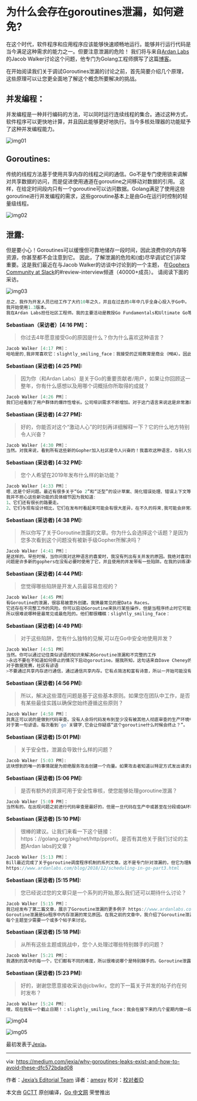 # 为什么会存在goroutines泄漏，如何避免?
在这个时代，软件程序和应用程序应该能够快速顺畅地运行。能够并行运行代码是当今满足这种需求的能力之一。但要注意泄漏的危险！
我们将与来自[Ardan Labs](https://www.ardanlabs.com/)的Jacob Walker讨论这个问题，他专门为Golang工程师撰写了这篇[博客](https://www.ardanlabs.com/blog/2018/11/goroutine-leaks-the-forgotten-sender.html)。

在开始阅读我们关于调试Goroutines泄漏的讨论之前，首先简要介绍几个原理，这些原理可以让您更全面地了解这个概念所要解决的挑战。

## 并发编程：

并发编程是一种并行编码的方法，可以同时运行连续线程的集合。通过这种方式，软件程序可以更快地计算，并且因此能够更好地执行。当今多核处理器的功能赋予了这种并发编程能力。

![img01](https://github.com/studygolang/gctt-images/Why-goroutines-leaks-exist-and-how-to-avoid-these/0_4qAuYdD50SJv9ry4.jpg)

## Goroutines:

传统的线程方法基于使用共享内存的线程之间的通信。Go不是专门使用锁来调解对共享数据的访问，而是促进使用通道在goroutine之间移动对数据的引用。
这样，在给定时间段内只有一个goroutine可以访问数据。Golang满足了使用这些goroutine进行并发编程的需求，这些goroutine基本上是由Go在运行时控制的轻量级线程。

![img02](https://github.com/studygolang/gctt-images/Why-goroutines-leaks-exist-and-how-to-avoid-these/0_zF1_QhpVAM4mIGnw.jpg)

## 泄露:

但是要小心！Goroutines可以缓慢但可靠地储存一段时间，因此浪费你的内存等资源，你甚至都不会注意到它。
因此，了解泄漏的危险和(或)尽早调试它们非常重要。这是我们最近在与Jacob Walker的访谈中讨论到的一个主题，
在[Gophers Community at Slack](https://invite.slack.golangbridge.org/)的#review-interview频道（40000+成员）。
请阅读下面的采访。

![img03](https://github.com/studygolang/gctt-images/Why-goroutines-leaks-exist-and-how-to-avoid-these/0__Wf-KF9gpdVMIpBA.png)

```go
总之，我作为开发人员已经工作了大约10年之久，并且在过去的4年中几乎全身心投入于Go中。
我开始使用1.3版本。
我在Ardan Labs担任社区工程师。我的主要活动是教授Go Fundamentals和Ultimate Go等课程。在授课期间，我写了大量博客文章，开发新内容以及帮助社区开发者。
```

**Sebastiaan（采访者）[4:16 PM]：**

> 你过去4年愿意接受Go的原因是什么？你为什么喜欢这种语言？

```go
Jacob Walker [4:17 PM]：
哈哈是的,我非常喜欢它：slightly_smiling_face：我接受的正规教育是商业（MBA）。因此当我开始接触开发时，我主要使用在线资源“自学成才”。我开始用HTML、JS和PHP来做Web应用程序开发。几年来，这对我很有帮助，我能够做出一些很酷的东西并解决一些有趣的问题。经过大约5年的研究，并涉足其他语言，如Ruby和Python，我想更深入，更接近机器。我查看了C和C ++并在那里做了一段时间的实验，但Go令我感到振奋。关于Go的思维模式和哲学的一些东西真的与我正在寻找的东西以及我想要编写代码的方式相匹配。至于我喜欢这种语言的原因？有很多：slightly_smiling_face： - 简单的语言，令人备受鼓舞的代码和模式。- 一致性。规则在整个语言中的应用方式非常一致。- 工具非常出色。- 一般认为通常有“一种正确的方法”来做大多数事情,所以我不必花费大量时间来猜测我应该用可以解决问题的十几种方法中的哪一种, 我通常倾向于第一种方式。
```

**Sebastiaan (采访者) [4:25 PM]:**

> 因为你（和Ardan Labs）是关于Go的重要贡献者/用户，如果让你回顾这一整年，你有什么感想以及用哪个词概括你所取得的成就？

```go
Jacob Walker [4:26 PM]：
我们已经看到了用户群体的爆炸性增长。公司培训需求不断增加。对于这门语言来说这是非常激动人心的时刻。
```

**Sebastiaan (采访者) [4:27 PM]:**

> 好的，你能否对这个“激动人心”的时刻再详细解释一下？它的什么地方特别令人兴奋？

```go
Jacob Walker [4:30 PM]：
当然。对我来说，看到所有这些新的Gopher加入社区是令人兴奋的！我喜欢这种语言，与别人分享你喜欢的东西是非常美妙的。越来越多的人开始明白经验丰富的牧羊人长期以来所喜爱的语言及其生态系统。现在这些都在以积极的势头发展。
```

**Sebastiaan (采访者) [4:32 PM]:**

> 您个人希望在2019年发布什么样的新功能？

```go
Jacob Walker [4:33 PM]：
嗯,这是个好问题。最近有很多关于“Go 2”和“泛型”的设计草案、简化错误处理、错误上下文等的讨论。这类讨论很有意思。
我并不担心这些新功能的具体细节因为我知道:
1、它们还有很长的路要走。
2、它们与现有设计相比，它们在发布时看起来可能会有很大差异，在不久的将来,我可能会非常高兴看到模块问题得到巩固。
```

**Sebastiaan (采访者) [4:38 PM]:**

> 所以你写了关于Goroutine泄露的文章。你为什么会选择这个话题？是因为您多次看到这个问题没有被新手级Gopher所解决吗？

```go
Jacob Walker [4:41 PM]：
是这样的。早些时候，当你问我对这种语言的喜爱时，我没有列出有关并发的原因。我绝对喜欢编写并发代码，Go有着我见过的最好的并发方法之一。
问题是许多新的gophers在没有必要时使用了它，并且使用的并发带有一些陷阱。在我的训练课中，当我们达到并发时，我会提醒我的学生们要注意这些陷阱以及如何避免它们。这些信息对社区中的每个人都很有用，所以我想把它转换成一系列的博客文章。你之前链接的Goroutine泄露的帖子是该系列中的第一篇。
```

**Sebastiaan (采访者) [4:44 PM]:**

> 您觉得哪些陷阱是开发人员最容易忽视的？

```go
Jacob Walker [4:45 PM]
有Goroutine的泄漏，很容易被意外创建。我猜最常见的是Data Races。
它还存在不完整工作的风险。你可以启动Goroutine来执行某些操作，但是当程序终止时它可能无法完成，然后它会被切断。
所以很难说哪种是最常见或最危险的。他们都很糟糕：slightly_smiling_face：
```

**Sebastiaan (采访者) [4:49 PM]:**

> 对于这些陷阱，您有什么独特的见解,可以在Go中安全地使用并发？

```go
Jacob Walker [4:51 PM]
当然。你可以通过记住类似谚语的知识来解决Goroutine泄漏和不完整的工作
>永远不要在不知道如何停止的情况下启动goroutine。据我所知，这句话来自Dave Cheney的博客文章https://dave.cheney.net/2016/12/22/never-start-a-goroutine-without-knowing-how-it-will-stop。
对于数据竞赛，社区有谚语
>不要通过共享内存进行通信，通过通信共享内存。它有点简洁和富有诗意，所以一开始可能没有意义，但一旦你理解了这句谚语就会有助于你去理解记忆。关键是要避免在Goroutines上共享相同的变量/内存。相反，每个变量都应由一个Goroutine维护和管理。
```

**Sebastiaan (采访者) [4:56 PM]:**

> 所以，解决这些潜在问题是基于这些基本原则。如果您在团队中工作，是否有某些最佳实践以确保您始终遵循这些原则？

```go
Jacob Walker [4:58 PM]：
我真正可以说的是做到代码审查。没有人会将代码发布到至少没有被其他人彻底审查的生产环境中。确保团队中的每个人都知道这些原则，并且知道要这样做。
对于第一句谚语，每次看到`go`关键字,它会让你疑惑“这个goroutine什么时候会终止？”。
```

**Sebastiaan (采访者) [5:01 PM]:**

> 关于安全性，泄漏会导致什么样的问题？

```go
Jacob Walker [5:03 PM]:
这块想到的唯一的事情就是为拒绝服务攻击创建一个向量。如果攻击者知道以特定方式发出请求会导致goroutine泄漏，那么他们就会这么做，导致服务器耗尽资源并崩溃。
```

**Sebastiaan (采访者) [5:06 PM]:**

> 是否有额外的资源可用于安全性审核，使您能够处理goroutine泄漏？

```go
Jacob Walker [5:09 PM]：
当然有的。在出现问题之前进行代码审查是最好的，但是一旦代码在生产中或甚至在分段或QA环境中，您可以使用诸如`pprof`之类的监视工具来计算活动Goroutines的数量。如果这个数字总是增加而且从不减少,那么你就应该想到可能某个地方发生了泄漏。
```

**Sebastiaan (采访者) [5:10 PM]:**

> 很棒的建议。让我们来看一下这个链接：https：//golang.org/pkg/net/http/pprof/。是否有其他关于我们讨论的主题Ardan labs的文章？

```go
Jacob Walker [5:13 PM]：
Bill最近完成了关于goroutine调度程序机制的系列文章。这不是专门针对泄漏的，但它为理解调度程序在开始使用并发时的行为提供了很好的材料。
https://www.ardanlabs.com/blog/2018/12/scheduling-in-go-part3.html
```

**Sebastiaan (采访者) [5:15 PM]:**

> 您已经说过您的文章只是一个系列的开始,那么我们还可以期待什么讨论？

```go
Jacob Walker [5:15 PM]：
我已经发布了第二篇文章，展示了Goroutine泄漏的更多例子 https://www.ardanlabs.com/blog/2018/12/goroutine-leaks-the-abandoned-receivers.html
Goroutine泄漏是Go程序中内存泄漏的常见原因。在我之前的文章中，我介绍了Goroutine泄漏，并提供了许多Go开发人员常见的错误例子。继续这项工作，这篇文章提出了另一个关于Goroutines如何被泄露的情景。我可能会继续使用Goroutine泄露，或者我可能继续使用其他并发陷阱。数据竞争、不完整的工作,最后是不必要的复杂性。
每个主题至少需要一个或多个帖子来讨论。
```

**Sebastiaan (采访者) [5:18 PM]:**

> 从所有这些主题或挑战中，您个人处理过哪些特别棘手的问题？

```go
Jacob Walker [5:21 PM]：
我遇到的其中的每一个，它们都有不同的难度，所以很难说哪个是特别棘手的。Goroutine泄露和数据竞争特别棘手，因为你可能甚至不知道它们正在发生。
```

**Sebastiaan (采访者) [5:23 PM]:**

> 好的，谢谢您愿意接收采访@jcbwlkr。您的下一篇关于并发的帖子约在何时发布？

```go
Jacob Walker [5:24 PM]:
哦，现在我有一个截止日期！：slightly_smiling_face：我会在接下来的几个星期内做一段时间，但有时可能需要过几周才能查看这些帖子，以确保它们达到我们的标准。可能到了1月底？谢谢你对我的采访，@ Sebastiaan！
```

![img04](https://github.com/studygolang/gctt-images/Why-goroutines-leaks-exist-and-how-to-avoid-these/0_DdguCwEvrkc6l1z_.png)

![img05](https://github.com/studygolang/gctt-images/Why-goroutines-leaks-exist-and-how-to-avoid-these/0_s5amuhubZvRktiui.png)

最初发表于[Jexia](http://blog.jexia.com/why-goroutines-leaks-exist-and-how-to-avoid-these/)。

---

via: https://medium.com/jexia/why-goroutines-leaks-exist-and-how-to-avoid-these-dfc572bdad08

作者：[Jexia’s Editorial Team](https://medium.com/@content_62255)
译者：[amesy](https://github.com/amesy)
校对：[校对者ID](https://github.com/校对者ID)

本文由 [GCTT](https://github.com/studygolang/GCTT) 原创编译，[Go 中文网](https://studygolang.com/) 荣誉推出